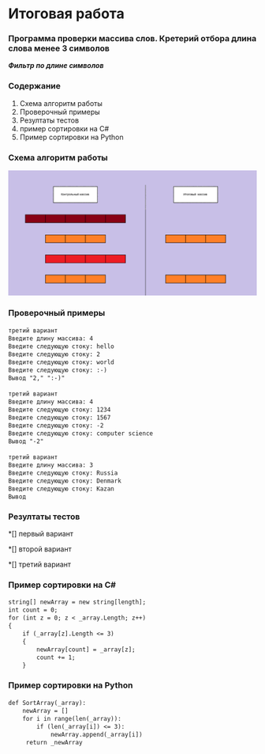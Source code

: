 # Итоговая работа 


### Программа проверки массива слов. Кретерий отбора длина слова менее 3 символов


 ___Фильтр по длине символов___

### Содержание
1.	Схема алгоритм работы
2.	Проверочный примеры
3.  Резултаты тестов
4.	пример сортировки на C#
5.	Пример сортировки на Python

### Схема алгоритм работы
![](/img/diagr.png)

### Проверочный примеры

```
третий вариант
Введите длину массива: 4
Введите следующую стоку: hello
Введите следующую стоку: 2
Введите следующую стоку: world
Введите следующую стоку: :-)
Вывод "2," ":-)"

третий вариант
Введите длину массива: 4
Введите следующую стоку: 1234
Введите следующую стоку: 1567
Введите следующую стоку: -2
Введите следующую стоку: computer science
Вывод "-2"

третий вариант
Введите длину массива: 3
Введите следующую стоку: Russia
Введите следующую стоку: Denmark
Введите следующую стоку: Kazan
Вывод 
```

### Резултаты тестов

*[]  первый вариант

*[]  второй вариант

*[] третий вариант

### Пример сортировки на C#

    string[] newArray = new string[length];
    int count = 0;
    for (int z = 0; z < _array.Length; z++)
    {
        if (_array[z].Length <= 3)
        {
            newArray[count] = _array[z];
            count += 1;
        }

### Пример сортировки на Python

    def SortArray(_array):
        newArray = []
        for i in range(len(_array)):
            if (len(_array[i]) <= 3):
                newArray.append(_array[i])
         return _newArray